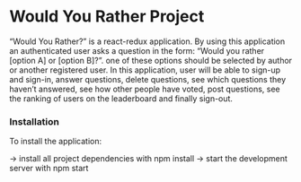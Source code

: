 # Would You Rather Project

 “Would You Rather?” is a react-redux application. By using this application an authenticated user asks a question in the form: “Would you rather [option A] or [option B]?”. one of these options should be selected by author or another registered user. 
In this application, user will be able to sign-up and sign-in, answer questions, delete questions, see which questions they haven’t answered, see how other people have voted, post questions, see the ranking of users on the leaderboard and finally sign-out.


### Installation

To install the application:

-> install all project dependencies with npm install
-> start the development server with npm start


